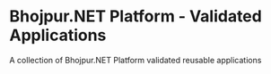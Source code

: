 # Bhojpur.NET Platform - Validated Applications
A collection of Bhojpur.NET Platform validated reusable applications
